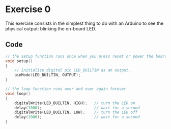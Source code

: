 # Exercise 0

This exercise consists in the simplest thing to do with an Arduino to see the physical output: blinking the on-board LED.

## Code

```c
// the setup function runs once when you press reset or power the board
void setup()
{
    // initialise digital pin LED_BUILTIN as an output.
    pinMode(LED_BUILTIN, OUTPUT);
}

// the loop function runs over and over again forever
void loop()
{
    digitalWrite(LED_BUILTIN, HIGH);   // turn the LED on
    delay(1000);                       // wait for a second
    digitalWrite(LED_BUILTIN, LOW);    // turn the LED off
    delay(1000);                       // wait for a second
}
```
